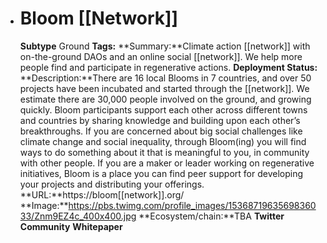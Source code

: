 - # Bloom [[Network]]
  **Subtype** Ground
  **Tags:** 
  **Summary:**Climate action [[network]] with on-the-ground DAOs and an online social [[network]]. We help more people find and participate in regenerative actions.
  **Deployment Status:**
  **Description:**There are 16 local Blooms in 7 countries, and over 50 projects have been incubated and started through the [[network]]. We estimate there are 30,000 people involved on the ground, and growing quickly. Bloom participants support each other across different towns and countries by sharing knowledge and building upon each other’s breakthroughs. If you are concerned about big social challenges like climate change and social inequality, through Bloom(ing) you will find ways to do something about it that is meaningful to you, in community with other people. If you are a maker or leader working on regenerative initiatives, Bloom is a place you can find peer support for developing your projects and distributing your offerings. 
  **URL:**https://bloom[[network]].org/
  **Image:**https://pbs.twimg.com/profile_images/1536871963569836033/Znm9EZ4c_400x400.jpg
  **Ecosystem/chain:**TBA
  **Twitter**
  **Community**
  **Whitepaper**